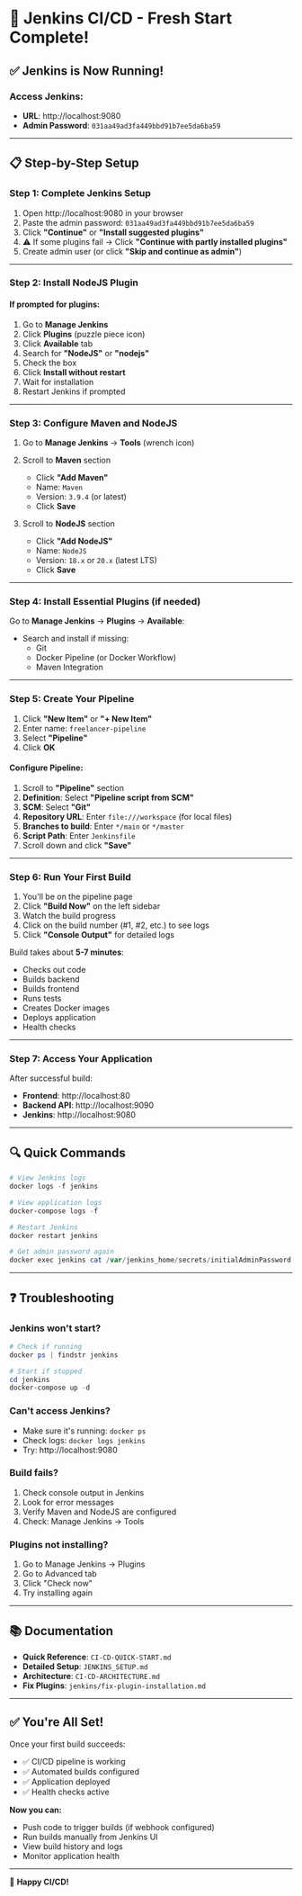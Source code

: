 # 🚀 Jenkins CI/CD - Fresh Start Complete!

## ✅ Jenkins is Now Running!

### Access Jenkins:
- **URL**: http://localhost:9080
- **Admin Password**: `031aa49ad3fa449bbd91b7ee5da6ba59`

---

## 📋 Step-by-Step Setup

### **Step 1: Complete Jenkins Setup**
1. Open http://localhost:9080 in your browser
2. Paste the admin password: `031aa49ad3fa449bbd91b7ee5da6ba59`
3. Click **"Continue"** or **"Install suggested plugins"**
4. ⚠️ If some plugins fail → Click **"Continue with partly installed plugins"**
5. Create admin user (or click **"Skip and continue as admin"**)

---

### **Step 2: Install NodeJS Plugin**

#### If prompted for plugins:
1. Go to **Manage Jenkins**
2. Click **Plugins** (puzzle piece icon)
3. Click **Available** tab
4. Search for **"NodeJS"** or **"nodejs"**
5. Check the box
6. Click **Install without restart**
7. Wait for installation
8. Restart Jenkins if prompted

---

### **Step 3: Configure Maven and NodeJS**

1. Go to **Manage Jenkins** → **Tools** (wrench icon)
2. Scroll to **Maven** section
   - Click **"Add Maven"**
   - Name: `Maven`
   - Version: `3.9.4` (or latest)
   - Click **Save**

3. Scroll to **NodeJS** section
   - Click **"Add NodeJS"**
   - Name: `NodeJS`
   - Version: `18.x` or `20.x` (latest LTS)
   - Click **Save**

---

### **Step 4: Install Essential Plugins (if needed)**

Go to **Manage Jenkins** → **Plugins** → **Available**:
- Search and install if missing:
  - Git
  - Docker Pipeline (or Docker Workflow)
  - Maven Integration

---

### **Step 5: Create Your Pipeline**

1. Click **"New Item"** or **"+ New Item"**
2. Enter name: `freelancer-pipeline`
3. Select **"Pipeline"**
4. Click **OK**

#### Configure Pipeline:
1. Scroll to **"Pipeline"** section
2. **Definition**: Select **"Pipeline script from SCM"**
3. **SCM**: Select **"Git"**
4. **Repository URL**: Enter `file:///workspace` (for local files)
5. **Branches to build**: Enter `*/main` or `*/master`
6. **Script Path**: Enter `Jenkinsfile`
7. Scroll down and click **"Save"**

---

### **Step 6: Run Your First Build**

1. You'll be on the pipeline page
2. Click **"Build Now"** on the left sidebar
3. Watch the build progress
4. Click on the build number (#1, #2, etc.) to see logs
5. Click **"Console Output"** for detailed logs

Build takes about **5-7 minutes**:
- Checks out code
- Builds backend
- Builds frontend
- Runs tests
- Creates Docker images
- Deploys application
- Health checks

---

### **Step 7: Access Your Application**

After successful build:
- **Frontend**: http://localhost:80
- **Backend API**: http://localhost:9090
- **Jenkins**: http://localhost:9080

---

## 🔍 Quick Commands

```powershell
# View Jenkins logs
docker logs -f jenkins

# View application logs
docker-compose logs -f

# Restart Jenkins
docker restart jenkins

# Get admin password again
docker exec jenkins cat /var/jenkins_home/secrets/initialAdminPassword
```

---

## ❓ Troubleshooting

### Jenkins won't start?
```powershell
# Check if running
docker ps | findstr jenkins

# Start if stopped
cd jenkins
docker-compose up -d
```

### Can't access Jenkins?
- Make sure it's running: `docker ps`
- Check logs: `docker logs jenkins`
- Try: http://localhost:9080

### Build fails?
1. Check console output in Jenkins
2. Look for error messages
3. Verify Maven and NodeJS are configured
4. Check: Manage Jenkins → Tools

### Plugins not installing?
1. Go to Manage Jenkins → Plugins
2. Go to Advanced tab
3. Click "Check now"
4. Try installing again

---

## 📚 Documentation

- **Quick Reference**: `CI-CD-QUICK-START.md`
- **Detailed Setup**: `JENKINS_SETUP.md`
- **Architecture**: `CI-CD-ARCHITECTURE.md`
- **Fix Plugins**: `jenkins/fix-plugin-installation.md`

---

## ✅ You're All Set!

Once your first build succeeds:
- ✅ CI/CD pipeline is working
- ✅ Automated builds configured
- ✅ Application deployed
- ✅ Health checks active

**Now you can:**
- Push code to trigger builds (if webhook configured)
- Run builds manually from Jenkins UI
- View build history and logs
- Monitor application health

---

🎉 **Happy CI/CD!**


